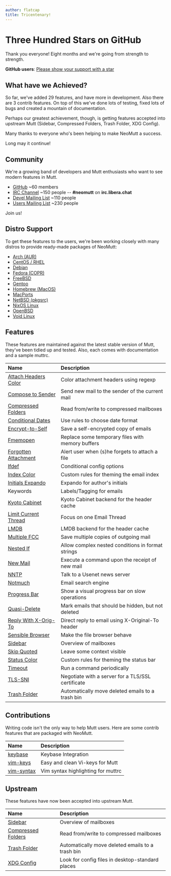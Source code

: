 ```yaml
---
author: flatcap
title: Tricentenary!
---
```


# Three Hundred Stars on GitHub

Thank you everyone! Eight months and we're going from strength to strength.

**GitHub users**:
[Please show your support with a star](https://github.com/neomutt/neomutt)

## What have we Achieved?

So far, we've added 29 features, and have more in development. Also there are
3 contrib features. On top of this we've done lots of testing, fixed lots of
bugs and created a mountain of documentation.

Perhaps our greatest achievement, though, is getting features accepted into
upstream Mutt (Sidebar, Compressed Folders, Trash Folder, XDG Config).

Many thanks to everyone who's been helping to make NeoMutt a success.

Long may it continue!

## Community

We're a growing band of developers and Mutt enthusiasts who want to see modern
features in Mutt.

- [GitHub](https://github.com/neomutt) ~60 members
- [IRC Channel](https://kiwiirc.com/nextclient/irc.libera.chat/#neomutt) ~150 people -- **#neomutt** on
  **irc.libera.chat**
- [Devel Mailing
  List](http://mailman.neomutt.org/mailman/listinfo/neomutt-devel-neomutt.org)
  ~110 people
- [Users Mailing
  List](http://mailman.neomutt.org/mailman/listinfo/neomutt-users-neomutt.org)
  ~230 people

Join us!

## Distro Support

To get these features to the users, we're been working closely with many
distros to provide ready-made packages of NeoMutt:

- [Arch (AUR)](https://neomutt.org/distro/arch)
- [CentOS / RHEL](https://neomutt.org/distro/centos)
- [Debian](https://neomutt.org/distro/debian)
- [Fedora (COPR)](https://neomutt.org/distro/fedora)
- [FreeBSD](https://neomutt.org/distro/freebsd)
- [Gentoo](https://neomutt.org/distro/gentoo)
- [Homebrew (MacOS)](https://neomutt.org/distro/homebrew)
- [MacPorts](https://neomutt.org/distro/macports)
- [NetBSD (pkgsrc)](https://neomutt.org/distro/netbsd)
- [NixOS Linux](https://neomutt.org/distro/nixos)
- [OpenBSD](https://neomutt.org/distro/openbsd)
- [Void Linux](https://neomutt.org/distro/void)

## Features

These features are maintained against the latest stable version of Mutt,
they've been tidied up and tested. Also, each comes with documentation and
a sample muttrc.

| Name                                                                     | Description                                        |
| :----------------------------------------------------------------------- | :------------------------------------------------- |
| [Attach Headers Color](https://neomutt.org/feature/attach-headers-color) | Color attachment headers using regexp              |
| [Compose to Sender](https://neomutt.org/feature/compose-to-sender)       | Send new mail to the sender of the current mail    |
| [Compressed Folders](https://neomutt.org/feature/compress)               | Read from/write to compressed mailboxes            |
| [Conditional Dates](https://neomutt.org/feature/cond-date)               | Use rules to choose date format                    |
| [Encrypt-to-Self](https://neomutt.org/feature/encrypt-to-self)           | Save a self-encrypted copy of emails               |
| [Fmemopen](https://neomutt.org/feature/fmemopen)                         | Replace some temporary files with memory buffers   |
| [Forgotten Attachment](https://neomutt.org/feature/forgotten-attachment) | Alert user when (s)he forgets to attach a file     |
| [Ifdef](https://neomutt.org/feature/ifdef)                               | Conditional config options                         |
| [Index Color](https://neomutt.org/feature/index-color)                   | Custom rules for theming the email index           |
| [Initials Expando](https://neomutt.org/feature/initials)                 | Expando for author's initials                      |
| Keywords                                                                 | Labels/Tagging for emails                          |
| [Kyoto Cabinet](https://neomutt.org/feature/kyoto-cabinet)               | Kyoto Cabinet backend for the header cache         |
| [Limit Current Thread](https://neomutt.org/feature/limit-current-thread) | Focus on one Email Thread                          |
| [LMDB](https://neomutt.org/feature/lmdb)                                 | LMDB backend for the header cache                  |
| [Multiple FCC](https://neomutt.org/feature/multiple-fcc)                 | Save multiple copies of outgoing mail              |
| [Nested If](https://neomutt.org/feature/nested-if)                       | Allow complex nested conditions in format strings  |
| [New Mail](https://neomutt.org/feature/new-mail)                         | Execute a command upon the receipt of new mail     |
| [NNTP](https://neomutt.org/feature/nntp)                                 | Talk to a Usenet news server                       |
| [Notmuch](https://neomutt.org/feature/notmuch)                           | Email search engine                                |
| [Progress Bar](https://neomutt.org/feature/progress)                     | Show a visual progress bar on slow operations      |
| [Quasi-Delete](https://neomutt.org/feature/quasi-delete)                 | Mark emails that should be hidden, but not deleted |
| [Reply With X-Orig-To](https://neomutt.org/feature/reply-with-xorig)     | Direct reply to email using X-Original-To header   |
| [Sensible Browser](https://neomutt.org/feature/sensible-browser)         | Make the file browser behave                       |
| [Sidebar](https://neomutt.org/feature/sidebar)                           | Overview of mailboxes                              |
| [Skip Quoted](https://neomutt.org/feature/skip-quoted)                   | Leave some context visible                         |
| [Status Color](https://neomutt.org/feature/status-color)                 | Custom rules for theming the status bar            |
| [Timeout](https://neomutt.org/feature/global-hooks)                      | Run a command periodically                         |
| [TLS-SNI](https://neomutt.org/feature/tls-sni)                           | Negotiate with a server for a TLS/SSL certificate  |
| [Trash Folder](https://neomutt.org/feature/trash)                        | Automatically move deleted emails to a trash bin   |

## Contributions

Writing code isn't the only way to help Mutt users. Here are some contrib
features that are packaged with NeoMutt.

| Name                                                             | Description                        |
| :--------------------------------------------------------------- | :--------------------------------- |
| [keybase](https://neomutt.org/contrib/keybase)                   | Keybase Integration                |
| [vim-keys](https://neomutt.org/contrib/vim-keys)                 | Easy and clean Vi-keys for Mutt    |
| [vim-syntax](https://github.com/neomutt/neomutt.vim/blob/master/syntax/neomuttrc.vim) | Vim syntax highlighting for muttrc |

## Upstream

These features have now been accepted into upstream Mutt.

| Name                                                       | Description                                      |
| :--------------------------------------------------------- | :----------------------------------------------- |
| [Sidebar](https://neomutt.org/feature/sidebar)             | Overview of mailboxes                            |
| [Compressed Folders](https://neomutt.org/feature/compress) | Read from/write to compressed mailboxes          |
| [Trash Folder](https://neomutt.org/feature/trash)          | Automatically move deleted emails to a trash bin |
| [XDG Config](https://neomutt.org/guide/configuration)      | Look for config files in desktop-standard places |


